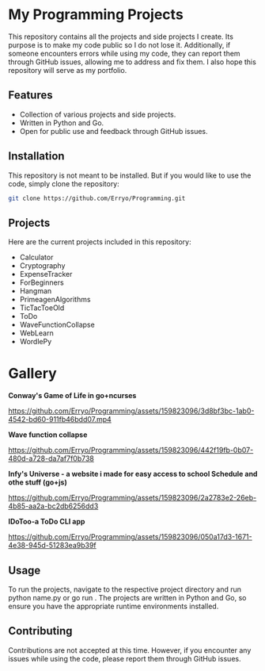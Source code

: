 # My Programming Projects

This repository contains all the projects and side projects I create. Its purpose is to make my code public so I do not lose it. Additionally, if someone encounters errors while using my code, they can report them through GitHub issues, allowing me to address and fix them. I also hope this repository will serve as my portfolio.
## Features

- Collection of various projects and side projects.
- Written in Python and Go.
- Open for public use and feedback through GitHub issues.

## Installation

This repository is not meant to be installed. But if you would like to use the code, simply clone the repository:
```sh
git clone https://github.com/Erryo/Programming.git
```
## Projects
Here are the current projects included in this repository:
- Calculator
- Cryptography
- ExpenseTracker
- ForBeginners
- Hangman
- PrimeagenAlgorithms
- TicTacToeOld
- ToDo
- WaveFunctionCollapse
- WebLearn
- WordlePy
# Gallery 

**Conway's Game of Life in go+ncurses**

https://github.com/Erryo/Programming/assets/159823096/3d8bf3bc-1ab0-4542-bd60-911fb46bdd07.mp4

**Wave function collapse**

https://github.com/Erryo/Programming/assets/159823096/442f19fb-0b07-480d-a728-da7af7f0b738

**Infy's Universe - a website i made for easy access to school Schedule and othe stuff (go+js)**

https://github.com/Erryo/Programming/assets/159823096/2a2783e2-26eb-4b85-aa2a-bc2db6256dd3

**IDoToo-a ToDo CLI app**

https://github.com/Erryo/Programming/assets/159823096/050a17d3-1671-4e38-945d-51283ea9b39f



## Usage

To run the projects, navigate to the respective project directory and run python name.py or go run .
The projects are written in Python and Go, so ensure you have the appropriate runtime environments installed.
## Contributing

Contributions are not accepted at this time. However, if you encounter any issues while using the code, please report them through GitHub issues.
